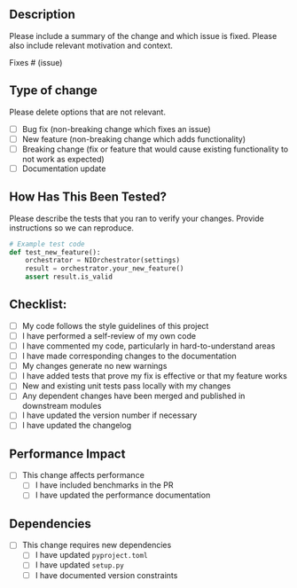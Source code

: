 ## Description
Please include a summary of the change and which issue is fixed. Please also include relevant motivation and context.

Fixes # (issue)

## Type of change
Please delete options that are not relevant.

- [ ] Bug fix (non-breaking change which fixes an issue)
- [ ] New feature (non-breaking change which adds functionality)
- [ ] Breaking change (fix or feature that would cause existing functionality to not work as expected)
- [ ] Documentation update

## How Has This Been Tested?
Please describe the tests that you ran to verify your changes. Provide instructions so we can reproduce.

```python
# Example test code
def test_new_feature():
    orchestrator = NIOrchestrator(settings)
    result = orchestrator.your_new_feature()
    assert result.is_valid
```

## Checklist:
- [ ] My code follows the style guidelines of this project
- [ ] I have performed a self-review of my own code
- [ ] I have commented my code, particularly in hard-to-understand areas
- [ ] I have made corresponding changes to the documentation
- [ ] My changes generate no new warnings
- [ ] I have added tests that prove my fix is effective or that my feature works
- [ ] New and existing unit tests pass locally with my changes
- [ ] Any dependent changes have been merged and published in downstream modules
- [ ] I have updated the version number if necessary
- [ ] I have updated the changelog

## Performance Impact
- [ ] This change affects performance
  - [ ] I have included benchmarks in the PR
  - [ ] I have updated the performance documentation

## Dependencies
- [ ] This change requires new dependencies
  - [ ] I have updated `pyproject.toml`
  - [ ] I have updated `setup.py`
  - [ ] I have documented version constraints

